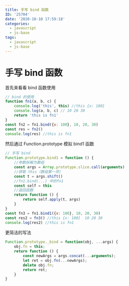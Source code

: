 ```yaml
---
title: 手写 bind 函数
ID: '25704'
date: '2020-10-10 17:59:18'
categories:
  - javascript
  - js-base
tags:
  - javascript
  - js-base
---
```


# 手写 bind 函数

首先来看看 bind 函数使用

``` js 
// bind 的使用
function fn1(a, b, c) {
    console.log('this', this) //this {x: 100}
    console.log(a, b, c) // 10 20 30
    return 'this is fn1'
}
const fn2 = fn1.bind({x: 100}, 10, 20, 30)
const res = fn2()
console.log(res) //this is fn1
```

然后通过 Function.prototype 模拟 bind1 函数

``` js 
// 手写 bind
Function.prototype.bind1 = function () {
    //参数拆解为数组
    const args = Array.prototype.slice.call(arguments)
    //获取 this（数组第一项）
    const t = args.shift()
    //fn1.bind(...) 中的fn1
    const self = this
    //返回函数
    return function () {
        return self.apply(t, args)
    }
}
const fn3 = fn1.bind1({x: 100}, 10, 20, 30)
const res2 = fn3() //this {x: 100}  10 20 30
console.log(res2) //this is fn1
```

更简洁的写法

``` js 
Function.prototype._bind = function(obj, ...args) {
    obj.fn = this;
    return function () {
        const newArgs = args.concat(...arguments);
        let ret = obj.fn(...newArgs);
        delete obj.fn;
        return ret;
    }
}
```
 
 
 
 
 
 
 
 
 
 
 
 
 
 
 
 
 
 
 
 
 
 
 
 
 

